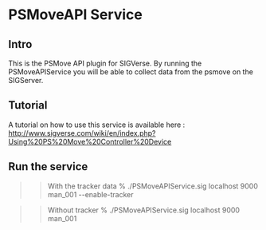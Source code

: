 PSMoveAPI Service
=================




Intro
------

This is the PSMove API plugin for SIGVerse. By running the PSMoveAPIService you will be able to collect data from the psmove on the SIGServer.



Tutorial
---------

A tutorial on how to use this service is available here :
http://www.sigverse.com/wiki/en/index.php?Using%20PS%20Move%20Controller%20Device



Run the service
---------------


>> With the tracker data
% ./PSMoveAPIService.sig localhost 9000 man_001 --enable-tracker

>> Without tracker
% ./PSMoveAPIService.sig localhost 9000 man_001

